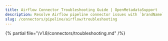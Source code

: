 ```yaml
---
title: Airflow Connector Troubleshooting Guide | OpenMetadataSupport
description: Resolve Airflow pipeline connector issues with `brandName`'scomprehensive troubleshooting guide. Fix common errors, debug connections & optimize workflows.
slug: /connectors/pipeline/airflow/troubleshooting
---
```


{% partial file="/v1.8/connectors/troubleshooting.md" /%}
